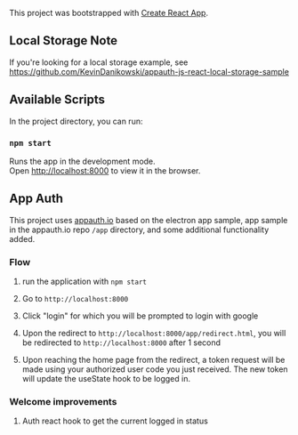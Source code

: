 This project was bootstrapped with [Create React App](https://github.com/facebook/create-react-app).

## Local Storage Note

If you're looking for a local storage example, see https://github.com/KevinDanikowski/appauth-js-react-local-storage-sample

## Available Scripts

In the project directory, you can run:

### `npm start`

Runs the app in the development mode.<br />
Open [http://localhost:8000](http://localhost:8000) to view it in the browser.

## App Auth

This project uses [appauth.io](https://appauth.io) based on the electron app sample, app sample in the appauth.io repo `/app` directory, and some additional functionality added.

### Flow

1. run the application with `npm start`

2. Go to `http://localhost:8000`

3. Click "login" for which you will be prompted to login with google

4. Upon the redirect to `http://localhost:8000/app/redirect.html`, you will be redirected to `http://localhost:8000` after 1 second

5. Upon reaching the home page from the redirect, a token request will be made using your authorized user code you just received. The new token will update the useState hook to be logged in.

### Welcome improvements

1. Auth react hook to get the current logged in status
